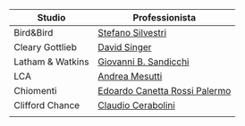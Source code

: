 
| Studio|Professionista|
|--|--|
|Bird&Bird|[Stefano Silvestri](https://www.twobirds.com/en/people/s/stefano-silvestri)|
|Cleary Gottlieb|[David Singer](https://www.clearygottlieb.com/professionals/david-singer)|
| Latham & Watkins|[Giovanni B. Sandicchi](https://www.lw.com/it/people/giovanni-sandicchi)|
|LCA|[Andrea Mesutti](https://www.lcalex.it/persone/andrea-messuti/)|
|Chiomenti|[Edoardo Canetta Rossi Palermo](https://www.chiomenti.net/it/professionisti/i-nostri-professionisti/edoardo-canetta-rossi-palermo/)|
|Clifford Chance|[Claudio Cerabolini](https://www.cliffordchance.com/people_and_places/people/partners/it/claudio_cerabolini.html)|
|||


